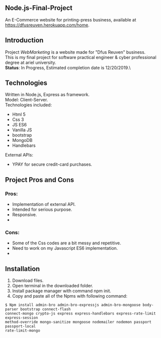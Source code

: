 
## Node.js-Final-Project
An E-Commerce website for printing-press business,
available at https://dfusreuven.herokuapp.com/home.


## Introduction 
Project *WebMarketing* is a website made for "Dfus Reuven" business.\
This is my final project for software practical engineer & cyber professional degree at ariel university.\
**Status**:
In Progress, Estimated completion date is 12/20/2019.\
## Technologies
Written in Node.js, Express as framework.\
Model: Client-Server.\
Technologies included:
- Html 5
- Css 3
- JS ES6
- Vanilla JS
- bootstrap
- MongoDB
- Handlebars

External APIs:
- YPAY for secure credit-card purchases.

## Project Pros and Cons
### Pros:
- Implementation of external API.
- Intended for serious purpose. 
- Responsive.
- 

### Cons:
- Some of the Css codes are a bit messy and repetitive.
- Need to work on my Javascript ES6 implementation.
-

## Installation

1. Download files.
2. Open terminal in the downloaded folder.
3. Install package manager with command npm init.
4. Copy and paste all of the Npms with following command:
```
$ Npm install admin-bro admin-bro-expressjs admin-bro-mongoose body-parser bootstrap connect-flash
connect-mongo crypto-js express express-handlebars express-rate-limit express-session
method-override mongo-sanitize mongoose nodemailer nodemon passport passport-local
rate-limit-mongo
```
